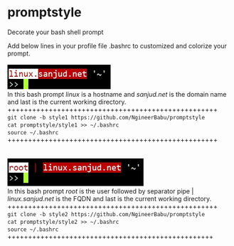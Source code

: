 # promptstyle
Decorate your bash shell prompt


Add below lines in your profile file .bashrc to customized and colorize your prompt.
\
\
![](assets/bash_prompt-1.jpg)\
In this bash prompt *linux* is a hostname and *sanjud.net* is the domain name and last is the current working directory.\
+++++++++++++++++++++++++++++++++++++++++++++++++++\
` git clone -b style1 https://github.com/NgineerBabu/promptstyle `\
` cat promptstyle/style1 >> ~/.bashrc `\
` source ~/.bashrc `\
+++++++++++++++++++++++++++++++++++++++++++++++++++
\
\
\
![](assets/bash_prompt-2.jpg)\
In this bash prompt *root* is the user followed by separator pipe | *linux.sanjud.net* is the FQDN and last is the current working directory.\
+++++++++++++++++++++++++++++++++++++++++++++++++++\
` git clone -b style2 https://github.com/NgineerBabu/promptstyle `\
` cat promptstyle/style2 >> ~/.bashrc `\
` source ~/.bashrc `\
++++++++++++++++++++++++++++++++++++++++++++++++++
